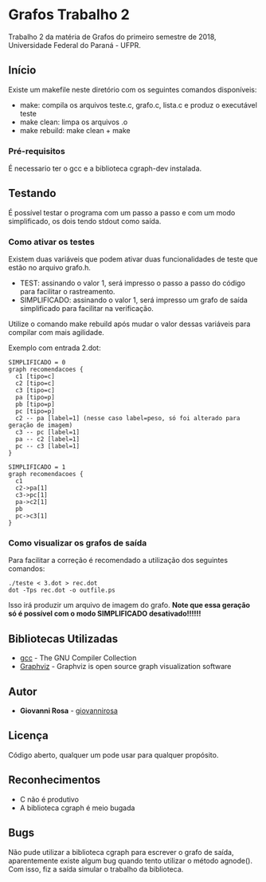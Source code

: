 # Grafos Trabalho 2

Trabalho 2 da matéria de Grafos do primeiro semestre de 2018, Universidade Federal do Paraná - UFPR.

## Início

Existe um makefile neste diretório com os seguintes comandos disponíveis:

* make: compila os arquivos teste.c, grafo.c, lista.c e produz o executável teste
* make clean: limpa os arquivos .o
* make rebuild: make clean + make

### Pré-requisitos

É necessario ter o gcc e a biblioteca cgraph-dev instalada.

## Testando

É possível testar o programa com um passo a passo e com um modo simplificado, os dois tendo stdout como saída.

### Como ativar os testes

Existem duas variáveis que podem ativar duas funcionalidades de teste que estão no arquivo grafo.h.

* TEST: assinando o valor 1, será impresso o passo a passo do código para facilitar o rastreamento.
* SIMPLIFICADO: assinando o valor 1, será impresso um grafo de saída simplificado para facilitar na verificação.

Utilize o comando make rebuild após mudar o valor dessas variáveis para compilar com mais agilidade.

Exemplo com entrada 2.dot:
```
SIMPLIFICADO = 0
graph recomendacoes {
  c1 [tipo=c]
  c2 [tipo=c]
  c3 [tipo=c]
  pa [tipo=p]
  pb [tipo=p]
  pc [tipo=p]
  c2 -- pa [label=1] (nesse caso label=peso, só foi alterado para geração de imagem)
  c3 -- pc [label=1]
  pa -- c2 [label=1]
  pc -- c3 [label=1]
}
```
```
SIMPLIFICADO = 1
graph recomendacoes {
  c1
  c2->pa[1]
  c3->pc[1]
  pa->c2[1]
  pb
  pc->c3[1]
}
```

### Como visualizar os grafos de saída

Para facilitar a correção é recomendado a utilização dos seguintes comandos:
```
./teste < 3.dot > rec.dot
dot -Tps rec.dot -o outfile.ps
```

Isso irá produzir um arquivo de imagem do grafo.
**Note que essa geração só é possível com o modo SIMPLIFICADO desativado!!!!!!**

## Bibliotecas Utilizadas

* [gcc](https://gcc.gnu.org/) - The GNU Compiler Collection
* [Graphviz](https://graphviz.org/) - Graphviz is open source graph visualization software

## Autor

* **Giovanni Rosa** - [giovannirosa](https://github.com/giovannirosa)

## Licença

Código aberto, qualquer um pode usar para qualquer propósito.

## Reconhecimentos

* C não é produtivo
* A biblioteca cgraph é meio bugada

## Bugs

Não pude utilizar a biblioteca cgraph para escrever o grafo de saída, aparentemente existe algum bug quando tento utilizar o método agnode(). Com isso, fiz a saída simular o trabalho da biblioteca.